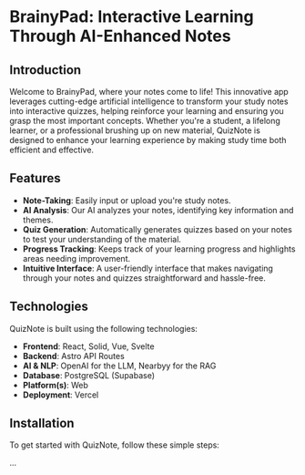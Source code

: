 # BrainyPad: Interactive Learning Through AI-Enhanced Notes

## Introduction

Welcome to BrainyPad, where your notes come to life! This innovative app leverages cutting-edge artificial intelligence to transform your study notes into interactive quizzes, helping reinforce your learning and ensuring you grasp the most important concepts. Whether you're a student, a lifelong learner, or a professional brushing up on new material, QuizNote is designed to enhance your learning experience by making study time both efficient and effective.

## Features

- **Note-Taking**: Easily input or upload you're study notes.
- **AI Analysis**: Our AI analyzes your notes, identifying key information and themes.
- **Quiz Generation**: Automatically generates quizzes based on your notes to test your understanding of the material.
- **Progress Tracking**: Keeps track of your learning progress and highlights areas needing improvement.
- **Intuitive Interface**: A user-friendly interface that makes navigating through your notes and quizzes straightforward and hassle-free.

## Technologies

QuizNote is built using the following technologies:

- **Frontend**: React, Solid, Vue, Svelte
- **Backend**: Astro API Routes
- **AI & NLP**: OpenAI for the LLM, Nearbyy for the RAG
- **Database**: PostgreSQL (Supabase)
- **Platform(s)**: Web
- **Deployment**: Vercel

## Installation

To get started with QuizNote, follow these simple steps:

...
